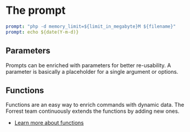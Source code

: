# The prompt

```yaml
prompt: "php -d memory_limit=${limit_in_megabyte}M ${filename}"
prompt: echo ${date(Y-m-d)}
```

## Parameters

Prompts can be enriched with parameters for better re-usability. A parameter is basically a placeholder for a single argument or options. 

## Functions

Functions are an easy way to enrich commands with dynamic data. The Forrest team continuously extends the functions by adding new ones.

- [Learn more about functions](../commands/functions/functions.md)
